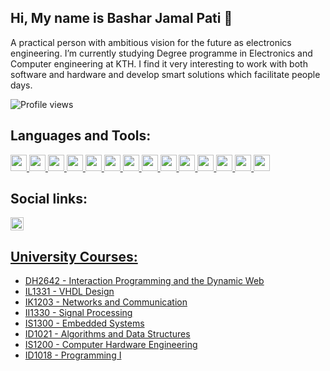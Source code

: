 ## Hi, My name is Bashar Jamal Pati 👋

A practical person with ambitious vision for the future as electronics engineering. I’m currently studying Degree programme in Electronics and Computer engineering at KTH. I find it very interesting to work with both software and hardware and develop smart solutions which facilitate people days.

![Profile views](https://gpvc.arturio.dev/bjpati)

## Languages and Tools:
<div class="row">
  <a href="https://www.java.com/sv/" target="_blank" rel="noreferrer"> <img width="26px" src="https://www.svgrepo.com/show/394230/java.svg"/> </a>
  <a href="https://www.programiz.com/c-programming" target="_blank" rel="noreferrer"> <img width="26px" src="https://simpleicons.org/icons/c.svg"/> </a>
  <a href="https://www.wolfram.com/mathematica/" target="_blank" rel="noreferrer"> <img width="26px" src="https://simpleicons.org/icons/wolframmathematica.svg"/> </a> 
  <a href="https://www.jetbrains.com/idea/" target="_blank" rel="noreferrer"> <img width="26px" src="https://simpleicons.org/icons/intellijidea.svg"/> </a>
  <a href="https://developer.mozilla.org/en-US/docs/Web/JavaScript" target="_blank" rel="noreferrer"> <img width="26px" src="https://user-images.githubusercontent.com/102171209/210790526-7ddd777a-f1ce-4199-abf4-5dd84207b2a7.svg"/> </a>
  <a href="https://www.arduino.cc/" target="_blank" rel="noreferrer"> <img width="26px" src="https://user-images.githubusercontent.com/102171209/210790879-a7581c6d-95c8-495e-82b4-f3f8fd8bbf5a.svg"/> </a>
  <a href="https://www.kicad.org/" target="_blank" rel="noreferrer"> <img width="26px" src="https://user-images.githubusercontent.com/102171209/210791127-7c30dce9-d377-4275-8611-ab840cfec91d.svg"/> </a>
  <a href="https://qucs.sourceforge.net/" target="_blank" rel="noreferrer"> <img width="26px" src="https://upload.wikimedia.org/wikipedia/commons/9/98/Logo_QUCS.png?20150724234417"/> </a>
  <a href="http://www.cburch.com/logisim/" target="_blank" rel="noreferrer"> <img width="26px" src="https://user-images.githubusercontent.com/102171209/210792931-7ce43e12-a9f0-4815-b211-7eb75b002af4.jpeg"/> </a>
  <a href="https://www.javatpoint.com/vhdl" target="_blank" rel="noreferrer"> <img width="26px" src="https://user-images.githubusercontent.com/102171209/210793393-d4f8017f-1221-4c9a-ac93-db8c26546ad4.png"/> </a>
  <a href="https://www.linux.org/" target="_blank" rel="noreferrer"> <img width="26px" src="https://user-images.githubusercontent.com/102171209/210794474-9d244dcb-1d4b-458f-b928-a30f28d0ff3e.svg"/> </a>
  <a href="https://vuejs.org/" target="_blank" rel="noreferrer"> <img width="26px" src="https://user-images.githubusercontent.com/102171209/210794751-88614845-c4be-4695-9488-96ec7b76f0f9.svg"/> </a>
  <a href="https://firebase.google.com/" target="_blank" rel="noreferrer"> <img width="26px" src="https://user-images.githubusercontent.com/102171209/210794985-dab6d09a-3a44-4aff-ad33-59402422333b.svg"/> </a>
  <a href="https://www.w3schools.com/css/" target="_blank" rel="noreferrer"> <img width="26px" src="https://user-images.githubusercontent.com/102171209/210796277-1ea66780-8124-4593-868d-85805cac0fbd.svg"/> </a>
  
</div>

## Social links:

  <a href="https://www.linkedin.com/in/bashar-pati-89735b124/">
  <img width="21px" src="https://simpleicons.org/icons/linkedin.svg"/>
  
  
## University Courses:
  * [DH2642 - Interaction Programming and the Dynamic Web]()
  * [IL1331 - VHDL Design]()
  * [IK1203 - Networks and Communication](https://github.com/bjpati/Networks-and-Communication)
  * [II1330 - Signal Processing]()
  * [IS1300 - Embedded Systems](https://github.com/bjpati/Embedded-system)
  * [ID1021 - Algorithms and Data Structures]()
  * [IS1200 - Computer Hardware Engineering]()
  * [ID1018 - Programming I](https://github.com/bjpati/Programming-I)
  
  
  
